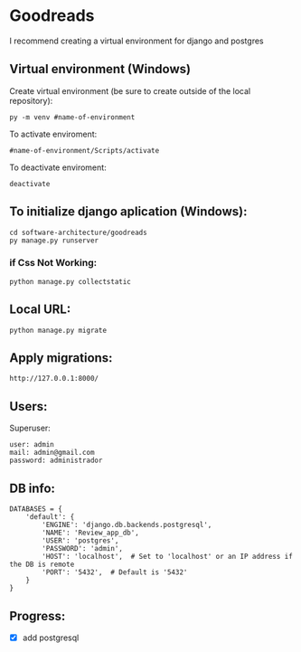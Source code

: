 # Goodreads

I recommend creating a virtual environment for django and postgres

## Virtual environment (Windows)
Create virtual environment (be sure to create outside of the local repository):
```
py -m venv #name-of-environment
```

To activate enviroment:
```
#name-of-environment/Scripts/activate
```
To deactivate enviroment:
```
deactivate
```

## To initialize django aplication (Windows):
```
cd software-architecture/goodreads
py manage.py runserver
```

### if Css Not Working:
```
python manage.py collectstatic
```

## Local URL:
```
python manage.py migrate
```

## Apply migrations:
```
http://127.0.0.1:8000/
```

## Users:
Superuser:
```
user: admin
mail: admin@gmail.com
password: administrador
```
## DB info:
```
DATABASES = {
    'default': {
        'ENGINE': 'django.db.backends.postgresql',
        'NAME': 'Review_app_db',
        'USER': 'postgres',
        'PASSWORD': 'admin',
        'HOST': 'localhost',  # Set to 'localhost' or an IP address if the DB is remote
        'PORT': '5432',  # Default is '5432'
    }
}
```

## Progress:
- [X] add postgresql
